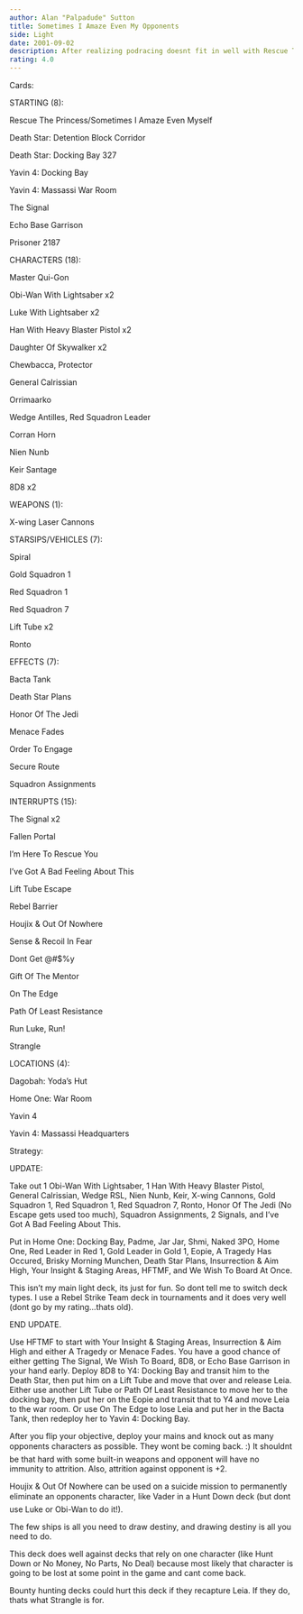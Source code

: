 ```yaml
---
author: Alan "Palpadude" Sutton
title: Sometimes I Amaze Even My Opponents
side: Light
date: 2001-09-02
description: After realizing podracing doesnt fit in well with Rescue The Princess, heres my attempt without it.
rating: 4.0
---
```

Cards: 

STARTING (8):
Rescue The Princess/Sometimes I Amaze Even Myself
Death Star: Detention Block Corridor
Death Star: Docking Bay 327
Yavin 4: Docking Bay
Yavin 4: Massassi War Room
The Signal
Echo Base Garrison
Prisoner 2187

CHARACTERS (18):
Master Qui-Gon
Obi-Wan With Lightsaber x2
Luke With Lightsaber x2
Han With Heavy Blaster Pistol x2
Daughter Of Skywalker x2
Chewbacca, Protector
General Calrissian
Orrimaarko
Wedge Antilles, Red Squadron Leader
Corran Horn
Nien Nunb
Keir Santage
8D8 x2

WEAPONS (1):
X-wing Laser Cannons

STARSIPS/VEHICLES (7):
Spiral
Gold Squadron 1
Red Squadron 1
Red Squadron 7
Lift Tube x2
Ronto

EFFECTS (7):
Bacta Tank
Death Star Plans
Honor Of The Jedi
Menace Fades
Order To Engage
Secure Route
Squadron Assignments

INTERRUPTS (15):
The Signal x2
Fallen Portal
I’m Here To Rescue You
I’ve Got A Bad Feeling About This
Lift Tube Escape
Rebel Barrier
Houjix & Out Of Nowhere
Sense & Recoil In Fear
Dont Get @#$%y
Gift Of The Mentor
On The Edge
Path Of Least Resistance
Run Luke, Run!
Strangle

LOCATIONS (4):
Dagobah: Yoda’s Hut
Home One: War Room
Yavin 4
Yavin 4: Massassi Headquarters 

Strategy: 

UPDATE: 

Take out 1 Obi-Wan With Lightsaber, 1 Han With Heavy Blaster Pistol, General Calrissian, Wedge RSL, Nien Nunb, Keir, X-wing Cannons, Gold Squadron 1, Red Squadron 1, Red Squadron 7, Ronto, Honor Of The Jedi (No Escape gets used too much), Squadron Assignments, 2 Signals, and I’ve Got A Bad Feeling About This.

Put in Home One: Docking Bay, Padme, Jar Jar, Shmi, Naked 3PO, Home One, Red Leader in Red 1, Gold Leader in Gold 1, Eopie, A Tragedy Has Occured, Brisky Morning Munchen, Death Star Plans, Insurrection & Aim High, Your Insight & Staging Areas, HFTMF, and We Wish To Board At Once.

This isn’t my main light deck, its just for fun.  So dont tell me to switch deck types.  I use a Rebel Strike Team deck in tournaments and it does very well (dont go by my rating...thats old).

END UPDATE.


Use HFTMF to start with Your Insight & Staging Areas, Insurrection & Aim High and either A Tragedy or Menace Fades.   You have a good chance of either getting The Signal, We Wish To Board, 8D8, or Echo Base Garrison in your hand early.  Deploy 8D8 to Y4: Docking Bay and transit him to the Death Star, then put him on a Lift Tube and move that over and release Leia.  Either use another Lift Tube or Path Of Least Resistance to move her to the docking bay, then put her on the Eopie and transit that to Y4 and move Leia to the war room.  Or use On The Edge to lose Leia and put her in the Bacta Tank, then redeploy her to Yavin 4: Docking Bay.

After you flip your objective, deploy your mains and knock out as many opponents characters as possible.  They wont be coming back.  :)  It shouldnt be that hard with some built-in weapons and opponent will have no immunity to attrition.  Also, attrition against opponent is +2.

Houjix & Out Of Nowhere can be used on a suicide mission to permanently eliminate an opponents character, like Vader in a Hunt Down deck (but dont use Luke or Obi-Wan to do it!). 

The few ships is all you need to draw destiny, and drawing destiny is all you need to do.  

This deck does well against decks that rely on one character (like Hunt Down or No Money, No Parts, No Deal) because most likely that character is going to be lost at some point in the game and cant come back.

Bounty hunting decks could hurt this deck if they recapture Leia.  If they do, thats what Strangle is for.  